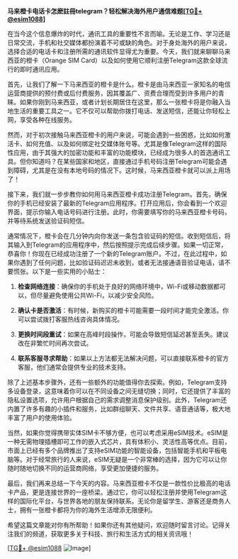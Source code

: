**马来橙卡电话卡怎麽註冊telegram？轻松解决海外用户通信难题[[TG💪+ @esim1088](https://t.me/s/esim1088)]**

在当今这个信息爆炸的时代，通讯工具的重要性不言而喻。无论是工作、学习还是日常交流，手机和社交媒体都扮演着不可或缺的角色。对于身处海外的用户来说，选择合适的电话卡和注册所需的通讯软件显得尤为重要。今天，我们就来聊聊马来西亚的橙卡（Orange SIM Card）以及如何使用它顺利注册Telegram这款全球流行的即时通讯应用。

首先，让我们了解一下马来西亚的橙卡是什么。橙卡是由马来西亚一家知名的电信运营商提供的预付费或后付费服务，因其覆盖广、资费合理而受到许多用户的青睐。如果你刚到马来西亚，或者计划长期居住在这里，那么一张橙卡将是你融入当地生活的重要工具之一。它不仅可以帮助你拨打电话、发送短信，还能让你轻松上网，享受各种在线服务。

然而，对于初次接触马来西亚橙卡的用户来说，可能会遇到一些困惑，比如如何激活卡、如何充值、以及如何绑定社交媒体账号等。尤其是像Telegram这样的国际性应用，由于其强大的加密功能和丰富的功能模块，已经成为很多人的首选通讯工具。但你知道吗？在某些国家和地区，直接通过手机号码注册Telegram可能会遇到障碍，尤其是在没有本地号码的情况下。这时候，马来西亚橙卡就可以派上用场了！

接下来，我们就一步步教你如何用马来西亚橙卡成功注册Telegram。首先，确保你的手机已经安装了最新的Telegram应用程序。打开应用后，你会看到一个欢迎界面，提示你输入电话号码进行注册。此时，你需要填写你的马来西亚橙卡号码，并等待系统发送验证码短信。

通常情况下，橙卡会在几分钟内向你发送一条包含验证码的短信。收到短信后，将其输入到Telegram的应用程序中，然后按照提示完成后续步骤。如果一切正常，恭喜你！你现在已经成功注册了一个新的Telegram账户。不过，在此过程中，如果你遇到了任何问题，比如验证码迟迟未收到，或者无法接通语音验证电话，请不要慌张。以下是一些实用的小贴士：

1. **检查网络连接**：确保你的手机处于良好的网络环境中，Wi-Fi或移动数据都可以，但尽量避免使用公共Wi-Fi，以减少安全风险。
   
2. **确认卡是否激活**：有时候，新购买的橙卡可能需要一段时间才能完全激活。你可以尝试拨打客服热线咨询具体情况。

3. **更换时间段重试**：如果在高峰时段操作，可能会导致短信延迟甚至丢失。建议改在非繁忙时间再次尝试。

4. **联系客服寻求帮助**：如果以上方法都无法解决问题，可以直接联系橙卡的官方客服，他们通常会提供专业的技术支持。

除了上述基本步骤外，还有一些额外的功能值得你去探索。例如，Telegram支持多设备登录，这意味着你可以在不同设备之间无缝切换；同时，它还提供了丰富的隐私设置选项，允许用户根据自己的需求调整消息保护级别。此外，Telegram还内置了许多有趣的小插件和服务，比如群组聊天、文件共享、语音通话等，极大地丰富了用户的使用体验。

当然，如果你觉得携带实体SIM卡不够方便，也可以考虑采用eSIM技术。eSIM是一种无需物理插槽即可工作的嵌入式芯片，具有体积小、灵活性高等优点。目前，市面上已经有多个品牌推出了支持eSIM功能的智能设备，包括智能手机和平板电脑等。对于经常旅行的人来说，eSIM无疑是一个非常棒的选择，因为它可以让你随时随地切换不同的运营商网络，享受更加便捷的服务。

最后，我们再来总结一下今天的内容。马来西亚橙卡不仅是一款性价比极高的电话卡产品，更是连接世界的一座桥梁。通过它，你可以轻松注册并使用Telegram这样的国际化平台，与世界各地的朋友保持联系。无论你是留学生、游客还是商务人士，拥有一张橙卡都将为你的海外生活增添无限便利。

希望这篇文章能对你有所帮助！如果你还有其他疑问，欢迎随时留言讨论。记得关注我们的频道，获取更多关于科技、旅行和生活方式的相关资讯哦！

[[TG💪+ @esim1088](https://t.me/s/esim1088) ![Image](https://i.postimg.cc/4NQfJmqS/Snipaste-2025-05-13-00-14-12.png)]